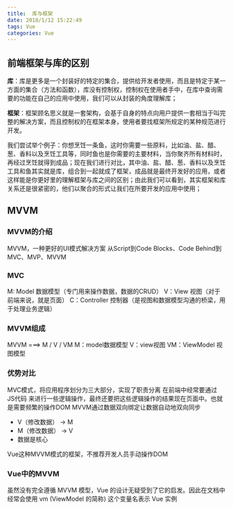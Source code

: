 ```yaml
---
title:  库与框架
date: 2018/1/12 15:22:49 
tags: Vue
categories: Vue
---
```


## 前端框架与库的区别
**库**：库是更多是一个封装好的特定的集合，提供给开发者使用，而且是特定于某一方面的集合（方法和函数），库没有控制权，控制权在使用者手中，在库中查询需要的功能在自己的应用中使用，我们可以从封装的角度理解库；

**框架**：框架顾名思义就是一套架构，会基于自身的特点向用户提供一套相当于叫完整的解决方案，而且控制权的在框架本身，使用者要找框架所规定的某种规范进行开发。

我们尝试举个例子：你想烹饪一条鱼，这时你需要一些原料，比如油、盐、醋、葱、香料以及烹饪工具等，同时鱼也是你需要的主要材料，当你聚齐所有材料时，再经过烹饪就得到成品；现在我们进行对比，其中油、盐、醋、葱、香料以及烹饪工具和鱼其实就是库，组合到一起就成了框架，成品就是最终开发好的应用，或者这样能是你更好里的理解框架与库之间的区别；由此我们可以看到，其实框架和库关系还是很紧密的，他们以聚合的形式让我们在所要开发的应用中使用；

## MVVM
### MVVM的介绍
MVVM，一种更好的UI模式解决方案
从Script到Code Blocks、Code Behind到MVC、MVP、MVVM 

### MVC
M: Model 数据模型（专门用来操作数据，数据的CRUD）
V：View 视图（对于前端来说，就是页面）
C：Controller 控制器（是视图和数据模型沟通的桥梁，用于处理业务逻辑）

### MVVM组成
MVVM ===> M / V / VM
M：model数据模型
V：view视图
VM：ViewModel 视图模型

### 优势对比
MVC模式，将应用程序划分为三大部分，实现了职责分离
在前端中经常要通过 JS代码 来进行一些逻辑操作，最终还要把这些逻辑操作的结果现在页面中。也就是需要频繁的操作DOM
MVVM通过数据双向绑定让数据自动地双向同步
- V（修改数据） -> M
- M（修改数据） -> V
- 数据是核心

Vue这种MVVM模式的框架，不推荐开发人员手动操作DOM

### Vue中的MVVM
虽然没有完全遵循 MVVM 模型，Vue 的设计无疑受到了它的启发。因此在文档中经常会使用 vm (ViewModel 的简称) 这个变量名表示 Vue 实例